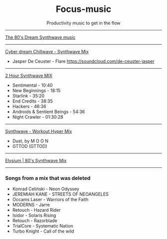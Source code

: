 <h1 align="center">Focus-music</h1> 
<p align="center">Productivity music to get in the flow</p>

---

[The 80's Dream Synthwave music](https://www.youtube.com/watch?v=aP6ykG2yK8g)

---

[Cyber dream Chillwave - Synthwave Mix](https://www.youtube.com/watch?v=yhCuCqJbOVE)
- Jasper De Ceuster - Flare https://soundcloud.com/de-ceuster-jasper

---

[2 Hour Synthwave MIX](https://www.youtube.com/watch?v=g6hY7dB54bc)
-  Sentimental - 10:40
- New Beginnings - 18:15
- Starlink - 35:20
- End Credits - 38:35
- Hackers - 46:36
- Androids & Sentient Beings - 54:36
- Night Crawler - 01:30:28

---

[Synthwave - Workout Hyper Mix](https://www.youtube.com/watch?v=hcJ9OKKWSG4)
- Dust, by M O O N 
- GTTOD (GTTOD)

---

[Elysium | 80's Synthwave Mix](https://www.youtube.com/watch?v=yKS3R5Kf4Pk)

---

### Songs from a mix that was deleted
- Konrad Celiński - Neon Odyssey
- JEREMIAH KANE - STREETS OF NEOANGELES
- Occams Laser - Warriors of the Faith
- MODERNS - Jarre
- Retouch - Hazard Rider
- Isidor - Solaris Rising
- Retouch - Razorblade
- TrialCore - Systematic Nation
- Turbo Knight - Call of the wild
